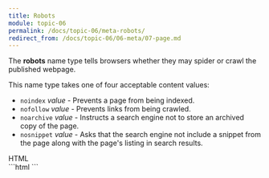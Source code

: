 ```yaml
---
title: Robots
module: topic-06
permalink: /docs/topic-06/meta-robots/
redirect_from: /docs/topic-06/06-meta/07-page.md
---
```


<div class="divider-heading"></div>

The **robots** name type tells browsers whether they may spider or crawl the published webpage.

This name type takes one of four acceptable content values:

- `noindex` _value_ - Prevents a page from being indexed.
- `nofollow` _value_ - Prevents links from being crawled.
- `noarchive` _value_ - Instructs a search engine not to store an archived copy of the page.
- `nosnippet` _value_ - Asks that the search engine not include a snippet from the page along with the page's listing in search results.

<div id="code-heading">HTML</div>
```html
<meta name="robots" content="nofollow">
```
